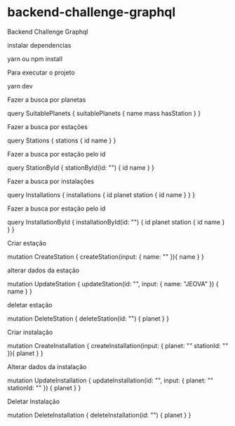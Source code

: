 # backend-challenge-graphql
Backend Challenge Graphql

instalar dependencias

yarn ou npm install

Para executar o projeto

yarn dev

Fazer a busca por planetas

query SuitablePlanets {
    suitablePlanets {
        name
        mass
        hasStation
    }
}

Fazer a busca por estações

query Stations {
  stations {
    id
    name
  }
}

Fazer a busca por estação pelo id

query StationById {
  stationById(id: "") {
    id
    name
  }
}

Fazer a busca por instalações

query Installations {
  installations {
    id
    planet
    station {
      id
      name
    }
  }
}

Fazer a busca por estação pelo id

query InstallationById {
  installationById(id: "") {
    id
    planet
    station {
      id
      name
    }
  }
}

Criar estação

mutation CreateStation {
  createStation(input: {
    name: ""
  }){
    name
  }
}

alterar dados da estação

mutation UpdateStation {
  updateStation(id: "", input: {
    name: "JEOVA"
  }) {
    name
  }
}

deletar estação

mutation DeleteStation {
  deleteStation(id: "") {
    planet
  }
}

Criar instalação

mutation CreateInstallation {
  createInstallation(input: {
    planet: ""
    stationId: ""
  }){
    planet
  }
}

Alterar dados da instalação

mutation UpdateInstallation {
  updateInstallation(id: "", input: {
    planet: ""
    stationId: ""
  }) {
    planet
  }
}

Deletar Instalação

mutation DeleteInstallation {
  deleteInstallation(id: "") {
    planet
  }
}
